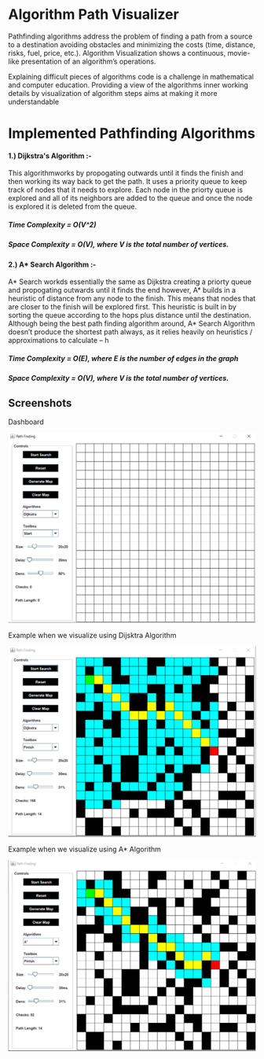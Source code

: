 
# Algorithm Path Visualizer

Pathfinding algorithms address the problem of finding a path from a source to a destination avoiding obstacles and minimizing the costs (time, distance, risks, fuel, price, etc.). Algorithm Visualization shows a continuous, movie-like presentation of an algorithm’s operations. 

Explaining difficult pieces of algorithms code is a challenge in mathematical and computer education. Providing a view of the algorithms inner working details by visualization of algorithm steps aims at making it more understandable 

# Implemented Pathfinding Algorithms 
#### 1.) Dijkstra's Algorithm :-
This algorithmworks by propogating outwards until it finds the finish and then working its way back to get the path. It uses a priority queue to keep track of nodes that it needs to explore. Each node in the priorty queue is explored and all of its neighbors are added to the queue and once the node is explored it is deleted from the queue.

##### Time Complexity = O(V^2) 
##### Space Complexity = O(V), where V is the total number of vertices.

###
#### 2.) A* Search Algorithm :-
A* Search workds essentially the same as Dijkstra creating  a priorty queue and propogating outwards until it finds the end however, A* builds in a heuristic of distance from any node to the finish. This means that nodes that are closer to the finish will be explored first. This heuristic is built in by sorting the queue according to the hops plus distance until the destination. Although being the best path finding algorithm around, A* Search Algorithm doesn’t produce the shortest path always, as it relies heavily on heuristics / approximations to calculate – h


##### Time Complexity = O(E), where E is the number of edges in the graph
##### Space Complexity = O(V), where V is the total number of vertices.



## Screenshots
Dashboard

![Dashboard](https://github.com/NeilNowgaonkar/Algorithm_Path_Visualizer/blob/main/images/Dashboard.PNG?raw=true)

Example when we visualize using Dijsktra Algorithm

![Dijsktra Example](https://github.com/NeilNowgaonkar/Algorithm_Path_Visualizer/blob/main/images/Dijstra%20Example.PNG?raw=true)

Example when we visualize using A* Algorithm

![A* Search Example](https://github.com/NeilNowgaonkar/Algorithm_Path_Visualizer/blob/main/images/A%20Star%20Example.PNG?raw=true)
